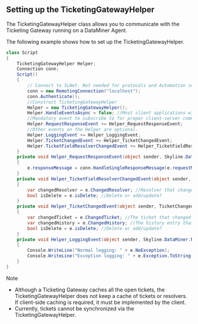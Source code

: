 ## Setting up the TicketingGatewayHelper

The TicketingGatewayHelper class allows you to communicate with the Ticketing Gateway running on a DataMiner Agent.

The following example shows how to set up the TicketingGatewayHelper.

```cs
class Script
{
    TicketingGatewayHelper Helper;
    Connection conn;
    Script()
    {
        // Connect to SLNet. Not needed for protocols and Automation scripts
        conn = new RemotingConnection("localhost");
        conn.Authenticate();
        //Construct TicketingGatewayHelper
        Helper = new TicketingGatewayHelper();
        Helper.HandleEventsAsync = false; //Most client applications will prefer blocking calls for event handling => false
        //Mandatory event to subscribe to for proper client-server communication
        Helper.RequestResponseEvent += Helper_RequestResponseEvent;
        //Other events on the Helper are optional.
        Helper.LoggingEvent += Helper_LoggingEvent;
        Helper.TicketChangedEvent += Helper_TicketChangedEvent;
        Helper.TicketFieldResolverChangedEvent += Helper_TicketFieldResolverChangedEvent;
    }
    private void Helper_RequestResponseEvent(object sender, Skyline.DataMiner.Net.IManager.Helper.IManagerRequestResponseEventArgs e)
    {
        e.responseMessage = conn.HandleSingleResponseMessage(e.requestMessage);
    }
    private void Helper_TicketFieldResolverChangedEvent(object sender, TicketFieldResolverChangedEventArgs e)
    {
        var changedResolver = e.ChangedResolver; //Resolver that changed
        bool isDelete = e.isDelete; //Delete or add/update?
    }
    private void Helper_TicketChangedEvent(object sender, TicketChangedEventArgs e)
    {
        var changedTicket = e.ChangedTicket; //The ticket that changed
        var changedHistory = e.ChangedHistory; //The history entry that changed
        bool isDelete = e.isDelete; //Delete or add/update?
    }
    private void Helper_LoggingEvent(object sender, Skyline.DataMiner.Net.IManager.Helper.IManagerErrorEventArgs e)
    {
        Console.WriteLine("Normal logging: " + e.NoException);
        Console.WriteLine("Exception logging: " + e.Exception.ToString());
    }
}
```

> [!NOTE]
> -  Although a Ticketing Gateway caches all the open tickets, the TicketingGatewayHelper does not keep a cache of tickets or resolvers. If client-side caching is required, it must be implemented by the client.
> -  Currently, tickets cannot be synchronized via the TicketingGatewayHelper.
>
